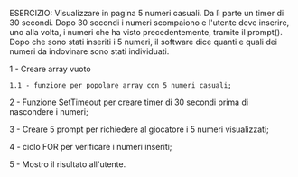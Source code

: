ESERCIZIO:
Visualizzare in pagina 5 numeri casuali. Da lì parte un timer di 30 secondi. Dopo 30 secondi i numeri scompaiono e l'utente deve inserire, uno alla volta, i numeri che ha visto precedentemente, tramite il prompt(). Dopo che sono stati inseriti i 5 numeri, il software dice quanti e quali dei numeri da indovinare sono stati individuati.

1 - Creare array vuoto
    
    1.1 - funzione per popolare array con 5 numeri casuali;

2 - Funzione SetTimeout per creare timer di 30 secondi prima di nascondere i numeri;

3 - Creare 5 prompt per richiedere al giocatore i 5 numeri visualizzati;

4 - ciclo FOR per verificare i numeri inseriti;

5 - Mostro il risultato all'utente.
